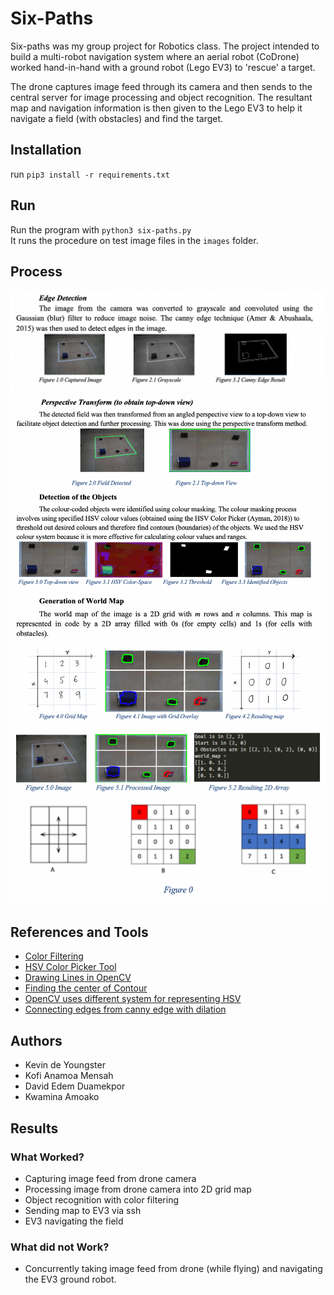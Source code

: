 # Six-Paths
Six-paths was my group project for Robotics class. The project intended to build a multi-robot navigation system where an aerial robot (CoDrone) worked hand-in-hand with a ground robot (Lego EV3) to 'rescue' a target.

The drone captures image feed through its camera and then sends to the central server for image processing and object recognition. The resultant map and navigation information is then given to the Lego EV3 to help it navigate a field (with obstacles) and find the target.


## Installation
run `pip3 install -r requirements.txt`

## Run 
Run the program with `python3 six-paths.py`  
It runs the procedure on test image files in the `images` folder. 

## Process
![Screen1-Edge Detection](demo/demo1.png)
![Screen2-Perspective Transform](demo/demo2.png)
![Screen3-Worldmap](demo/demo3.png)
![Screen4-Wavefront](demo/demo4.png)



## References and Tools
-   [Color Filtering](https://stackoverflow.com/questions/47483951/how-to-define-a-threshold-value-to-detect-only-green-colour-objects-in-an-image)
-   [HSV Color Picker Tool](https://github.com/alieldinayman/HSV-Color-Picker) 
-   [Drawing Lines in OpenCV](https://stackoverflow.com/questions/44816682/drawing-grid-lines-across-the-image-uisng-openccv-python?rq=1)
-   [Finding the center of Contour](https://www.pyimagesearch.com/2016/02/01/opencv-center-of-contour/)
-    [OpenCV uses different system for representing HSV](https://stackoverflow.com/questions/10948589/choosing-the-correct-upper-and-lower-hsv-boundaries-for-color-detection-withcv)
-   [Connecting edges from canny edge with dilation](https://stackoverflow.com/questions/43009923/how-to-complete-close-a-contour-in-python-opencv)


## Authors
- Kevin de Youngster
- Kofi Anamoa Mensah
- David Edem Duamekpor
- Kwamina Amoako

## Results
### What Worked?
- Capturing image feed from drone camera
- Processing image from drone camera into 2D grid map
- Object recognition with color filtering
- Sending map to EV3 via ssh
- EV3 navigating the field

### What did not Work?
- Concurrently taking image feed from drone (while flying) and navigating the EV3 ground robot.